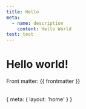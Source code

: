 ```yaml
---
title: Hello
meta:
  - name: description
    content: Hello World
test: test
---
```


<h1>Hello world!</h1>

Front matter: {{ frontmatter }}





<script setup>
import Counter2 from '../Counter2.vue'
</script>

<Counter />
<br>
<Counter2 />

<route>
{
  meta: {
    layout: 'home'
  }
}
</route>
